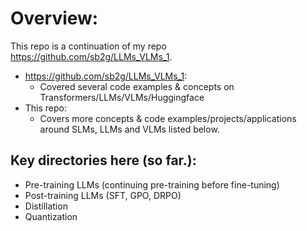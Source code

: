 # Overview:
This repo is a continuation of my repo https://github.com/sb2g/LLMs_VLMs_1.
- https://github.com/sb2g/LLMs_VLMs_1:
    - Covered several code examples & concepts on Transformers/LLMs/VLMs/Huggingface
- This repo:
    - Covers more concepts & code examples/projects/applications around SLMs, LLMs and VLMs listed below.
 
## Key directories here (so far.):
- Pre-training LLMs (continuing pre-training before fine-tuning)
- Post-training LLMs (SFT, GPO, DRPO)
- Distillation
- Quantization

